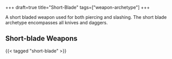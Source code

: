 +++
draft=true
title="Short-Blade"
tags=["weapon-archetype"]
+++

A short bladed weapon used for both piercing and slashing. The short blade archetype encompasses all knives and daggers.

## Short-blade Weapons

{{< tagged "short-blade" >}}
